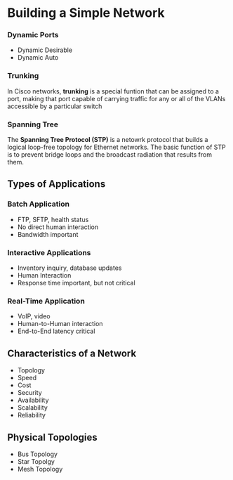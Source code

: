 # Building a Simple Network

### Dynamic Ports
  * Dynamic Desirable
  * Dynamic Auto

### Trunking
In Cisco networks, **trunking** is a special funtion that can be assigned to a port, making that port capable of carrying traffic for any or all of the VLANs accessible by a particular switch

### Spanning Tree
The **Spanning Tree Protocol (STP)** is a netowrk protocol that builds a logical loop-free topology for Ethernet networks. The basic function of STP is to prevent bridge loops and the broadcast radiation that results from them.

## Types of Applications
### Batch Application
  * FTP, SFTP, health status
  * No direct human interaction
  * Bandwidth important
### Interactive Applications
  * Inventory inquiry, database updates
  * Human Interaction
  * Response time important, but not critical
### Real-Time Application
  * VoIP, video
  * Human-to-Human interaction
  * End-to-End latency critical

## Characteristics of a Network
  * Topology
  * Speed
  * Cost
  * Security
  * Availability
  * Scalability
  * Reliability

## Physical Topologies
  * Bus Topology
  * Star Topolgy
  * Mesh Topology

